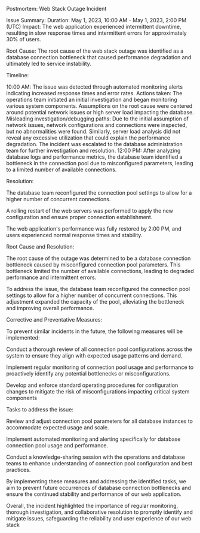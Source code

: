 

Postmortem: Web Stack Outage Incident

Issue Summary:
Duration: May 1, 2023, 10:00 AM - May 1, 2023, 2:00 PM (UTC)
Impact: The web application experienced intermittent downtime, resulting in slow response times and intermittent errors for approximately 30% of users.

Root Cause:
The root cause of the web stack outage was identified as a database connection bottleneck that caused performance degradation and ultimately led to service instability.

Timeline:

10:00 AM: The issue was detected through automated monitoring alerts indicating increased response times and error rates.
Actions taken:
The operations team initiated an initial investigation and began monitoring various system components.
Assumptions on the root cause were centered around potential network issues or high server load impacting the database.
Misleading investigation/debugging paths:
Due to the initial assumption of network issues, network configurations and connections were inspected, but no abnormalities were found.
Similarly, server load analysis did not reveal any excessive utilization that could explain the performance degradation.
The incident was escalated to the database administration team for further investigation and resolution.
12:00 PM: After analyzing database logs and performance metrics, the database team identified a bottleneck in the connection pool due to misconfigured parameters, leading to a limited number of available connections.

Resolution:

The database team reconfigured the connection pool settings to allow for a higher number of concurrent connections.

A rolling restart of the web servers was performed to apply the new configuration and ensure proper connection establishment.

The web application's performance was fully restored by 2:00 PM, and users experienced normal response times and stability.

Root Cause and Resolution:

The root cause of the outage was determined to be a database connection bottleneck caused by misconfigured connection pool parameters. This bottleneck limited the number of available connections, leading to degraded performance and intermittent errors.

To address the issue, the database team reconfigured the connection pool settings to allow for a higher number of concurrent connections. This adjustment expanded the capacity of the pool, alleviating the bottleneck and improving overall performance.

Corrective and Preventative Measures:

To prevent similar incidents in the future, the following measures will be implemented:

Conduct a thorough review of all connection pool configurations across the system to ensure they align with expected usage patterns and demand.

Implement regular monitoring of connection pool usage and performance to proactively identify any potential bottlenecks or misconfigurations.

Develop and enforce standard operating procedures for configuration changes to mitigate the risk of misconfigurations impacting critical system components

Tasks to address the issue:

Review and adjust connection pool parameters for all database instances to accommodate expected usage and scale.

Implement automated monitoring and alerting specifically for database connection pool usage and performance.

Conduct a knowledge-sharing session with the operations and database teams to enhance understanding of connection pool configuration and best practices.

By implementing these measures and addressing the identified tasks, we aim to prevent future occurrences of database connection bottlenecks and ensure the continued stability and performance of our web application.

Overall, the incident highlighted the importance of regular monitoring, thorough investigation, and collaborative resolution to promptly identify and mitigate issues, safeguarding the reliability and user experience of our web stack
